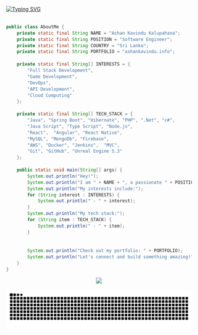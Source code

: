 


[![Typing SVG](<https://readme-typing-svg.demolab.com?font=Fira+Code&pause=E0FBE2&color=E0FBE2&center=false&random=false&width=1000&lines=I'm+Ashan+Kavindu;𝗕𝗦𝗰+(Hons)+Software+Engineering+Graduate>)](https://git.io/typing-svg)
```java

public class AboutMe {
    private static final String NAME = "Ashan Kavindu Kalupahana";
    private static final String POSITION = "Software Engineer";
    private static final String COUNTRY = "Sri Lanka";
    private static final String PORTFOLIO = "ashankavindu.info";

    private static final String[] INTERESTS = {
        "Full Stack Development",
        "Game Development",
        "DevOps",
        "API Development",
        "Cloud Computing"
    };

    private static final String[] TECH_STACK = {
        "Java", "Spring Boot", "Hibernate", "PHP", ".Net", "c#",
        "Java Script", "Type Script", "Node.js", 
        "React",  "Angular", "React Native",
        "MySQL", "MongoDb", "Firebase",
        "AWS", "Docker", "Jenkins",  "MVC",
        "Git", "GitHub", "Unreal Engine 5.3"
    };

    public static void main(String[] args) {
        System.out.println("Hey!");
        System.out.println("I am " + NAME + ", a passionate " + POSITION + " Based in " + COUNTRY + ".");
        System.out.println("My interests include:");
        for (String interest : INTERESTS) {
            System.out.println(" - " + interest);
        }
        System.out.println("My tech stack:");
        for (String item : TECH_STACK) {
            System.out.println(" - " + item);
        }


        System.out.println("Check out my portfolio: " + PORTFOLIO);
        System.out.println("Let's connect and build something amazing!");
    }
}

```


<div align="center">
<p align="center">
  <a href="#">
    <img src="https://skillicons.dev/icons?i=androidstudio,idea,pycharm,vscode,visualstudio,postman,spring,cloudflare,css,bootstrap,tailwind,firebase,git,github,html,java,js,dart,maven,php,react,stackoverflow,xd,figma,mysql,docker,angular,jenkins,mongo,python,c,nodejs,unreal,aws,flask" />
  </a>
</p>
    <picture>
  <source media="(prefers-color-scheme: dark)" srcset="https://github.com/Ashan-TUF/Ashan-TUF/blob/output/github-contribution-grid-snake-dark.svg" />
  <source media="(prefers-color-scheme: light)" srcset="https://github.com/Ashan-TUF/Ashan-TUF/blob/output/github-contribution-grid-snake.svg" />
  <img alt="github-snake" src="https://github.com/Ashan-TUF/Ashan-TUF/blob/output/github-contribution-grid-snake.svg" />
</picture>

</div>
